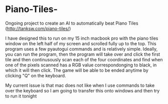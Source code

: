 # Piano-Tiles-
Ongoing project to create an AI to automatically beat Piano Tiles (http://tanksw.com/piano-tiles/)

I have designed this to run on my 15 inch macbook pro with the piano tiles window on the left half of my screen and scrolled fully up to the top. 
This program uses a few pyautogui commands and is relatively simple. Ideally, you can run the program, then the program will take over and click the first tile and then continusously scan each of the four coordinates and find when one of the pixels scanned has a RGB value correspondonging to black, in which it will then click. The game will be able to be ended anytime by clicking "Q" on the keyboard. 

My current issue is that mac does not like when I use commands to take over the keyboard so I am going to transfer this onto windows and then try to run it tonight
